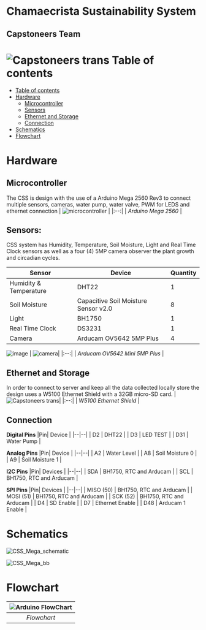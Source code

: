 
# Chamaecrista Sustainability System
## Capstoneers Team

![Capstoneers trans](https://user-images.githubusercontent.com/47261571/196817226-5c319b4a-13ed-48ca-ab45-da2550528cda.png)
Table of contents
=================
<!--ts-->
   * [Table of contents](#table-of-contents)
   * [Hardware](#hardware)
	   * [Microcontroller](#microcontroller)
	   * [Sensors](#sensors)
	   * [Ethernet and Storage](#ethernet-and-storage) 
	   * [Connection](#connection)
   * [Schematics](#schematics)
   * [Flowchart](#flowchart)
<!--te-->

# Hardware 
## Microcontroller 
The CSS is design with the use of a Arduino Mega 2560 Rev3 to connect multiple sensors, cameras, water pump, water valve, PWM for LEDS and ethernet connection
| ![microcontroller](https://m.media-amazon.com/images/I/61HWKZzJoyL.jpg) | 
|:--:| 
| *Arduino Mega 2560* |

## Sensors:
CSS system has Humidity, Temperature, Soil Moisture, Light and Real Time Clock sensors as well as a four (4) 5MP camera observer the plant growth and circadian cycles. 

| Sensor | Device | Quantity |
| ------ | ------ | ------ |
| Humidity & Temperature | DHT22 | 1 |
| Soil Moisture | Capacitive Soil Moisture Sensor v2.0 | 8 |
| Light | BH1750 | 1 |
| Real Time Clock | DS3231 | 1 |
| Camera | Arducam OV5642 5MP Plus | 4 |

![image](https://user-images.githubusercontent.com/47261571/197027732-2f80bb87-4baa-44e9-acaf-68e66c87043c.png)
| ![camera](https://www.arducam.com/wp-content/uploads/2019/03/B0068-01-600x600.png)| 
|:--:| 
| *Arducam OV5642 Mini 5MP Plus* |
## Ethernet and Storage
In order to connect to server and keep all the data collected locally store the design uses a W5100 Ethernet Shield with a 32GB micro-SD card.
| ![Capstoneers trans](https://media.naylampmechatronics.com/746-superlarge_default/shield-ethernet-w5100.jpg)| 
|:--:| 
| *W5100 Ethernet Shield* |

## Connection
**Digital Pins**
|Pin| Device |
|--|--|
| D2 | DHT22 |
| D3 | LED TEST |
| D31 | Water Pump |

**Analog Pins**
|Pin| Device |
|--|--|
| A2 | Water Level |
| A8 | Soil Moisture 0 |
| A9 | Soil Moisture 1 |

**I2C Pins**
|Pin| Devices |
|--|--|
| SDA | BH1750, RTC and Arducam |
| SCL | BH1750, RTC and Arducam |

**SPI Pins**
|Pin| Devices |
|--|--|
| MISO (50) | BH1750, RTC and Arducam |
| MOSI (51) | BH1750, RTC and Arducam |
| SCK (52) | BH1750, RTC and Arducam |
| D4 | SD Enable |
| D7 | Ethernet Enable |
| D48 | Arducam 1 Enable |


# Schematics
![CSS_Mega_schematic](https://user-images.githubusercontent.com/47261571/197084906-7c535ea8-2976-4c50-b3dc-58fcc68ec1c2.png)

![CSS_Mega_bb](https://user-images.githubusercontent.com/47261571/197085551-87504bf1-0b9b-459f-9fd4-cf604f3f13c4.png)

# Flowchart
| ![Arduino FlowChart](https://user-images.githubusercontent.com/47261571/197080398-4bb89d93-62b2-4a13-b803-3472d3429018.png)| 
|:--:| 
| *Flowchart* |


    

